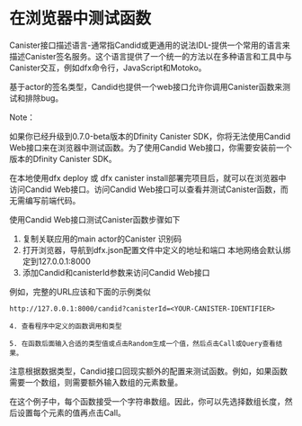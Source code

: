 # 在浏览器中测试函数

Canister接口描述语言-通常指Candid或更通用的说法IDL-提供一个常用的语言来描述Canister签名服务。这个语言提供了一个统一的方法以在多种语言和工具中与Canister交互，例如dfx命令行，JavaScript和Motoko。

基于actor的签名类型，Candid也提供一个web接口允许你调用Canister函数来测试和排除bug。

Note：

如果你已经升级到0.7.0-beta版本的Dfinity Canister SDK，你将无法使用Candid Web接口来在浏览器中测试函数。为了使用Candid Web接口，你需要安装前一个版本的Dfinity Canister SDK。

在本地使用dfx deploy 或 dfx canister install部署完项目后，就可以在浏览器中访问Candid Web接口。访问Candid Web接口可以查看并测试Canister函数，而无需编写前端代码。

使用Candid Web接口测试Canister函数步骤如下

1. 复制关联应用的main actor的Canister 识别码
2. 打开浏览器，导航到dfx.json配置文件中定义的地址和端口                                                  本地网络会默认绑定到127.0.0.1:8000
3. 添加Candid和canisterId参数来访问Candid Web接口

例如，完整的URL应该和下面的示例类似

```text
http://127.0.0.1:8000/candid?canisterId=<YOUR-CANISTER-IDENTIFIER>
```

    4. 查看程序中定义的函数调用和类型

    5. 在函数后面输入合适的类型值或点击Random生成一个值，然后点击Call或Query查看结果。

注意根据数据类型，Candid接口回现实额外的配置来测试函数。例如，如果函数需要一个数组，则需要额外输入数组的元素数量。

在这个例子中，每个函数接受一个字符串数组。因此，你可以先选择数组长度，然后设置每个元素的值再点击Call。

